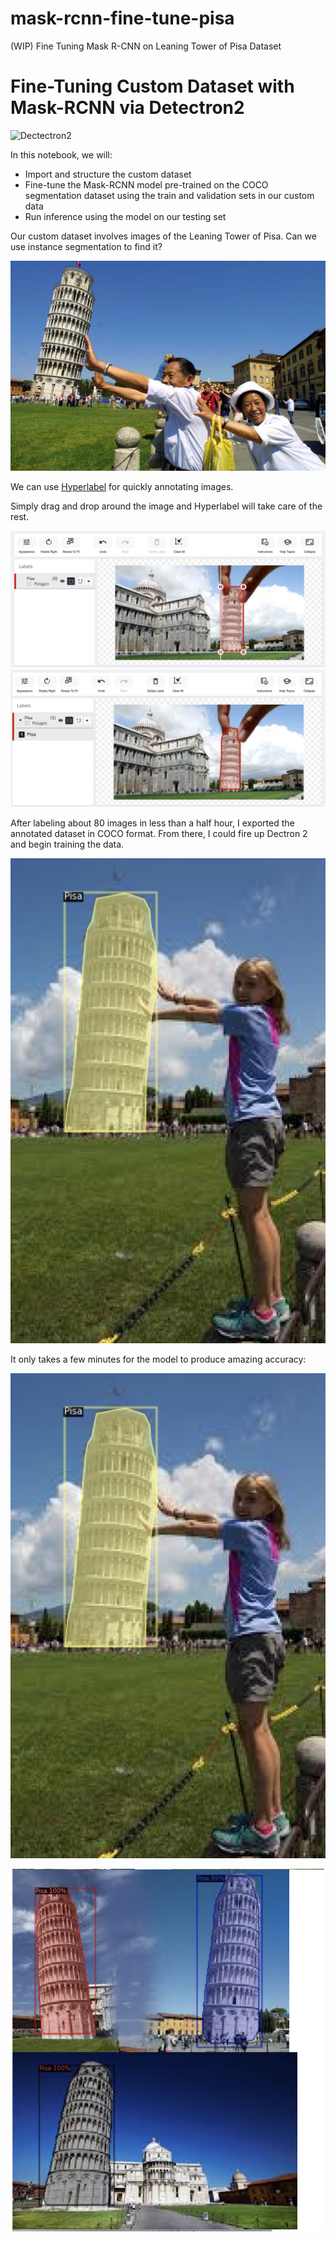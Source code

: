 # mask-rcnn-fine-tune-pisa
(WIP) Fine Tuning Mask R-CNN on Leaning Tower of Pisa Dataset

# Fine-Tuning Custom Dataset with Mask-RCNN via Detectron2

![Dectectron2]("https://dl.fbaipublicfiles.com/detectron2/Detectron2-Logo-Horz.png?raw=True")

In this notebook, we will:

* Import and structure the custom dataset
* Fine-tune the Mask-RCNN model pre-trained on the COCO segmentation dataset using the train and validation sets in our custom data
* Run inference using the model on our testing set

Our custom dataset involves images of the Leaning Tower of Pisa. Can we use instance segmentation to find it?

![Tourists at Leaning Tower of Pisa](https://github.com/mattignal/mask-rcnn-fine-tune-pisa/blob/main/Italy_Tower.jpeg?raw=True)

We can use [Hyperlabel](https://sixgill.com/platform/sense-data-annotation/) for quickly annotating images. 

Simply drag and drop around the image and Hyperlabel will take care of the rest.

![Hyperlabel Drag](https://github.com/mattignal/mask-rcnn-fine-tune-pisa/blob/main/Hyperlabel%20Drag.png?raw=true)
![Hyperlabel Drag](https://github.com/mattignal/mask-rcnn-fine-tune-pisa/blob/main/Hyperlabel%20Auto.png?raw=true)

After labeling about 80 images in less than a half hour, I exported the annotated dataset in COCO format. From there, I could fire up Dectron 2 and begin training the data.

!['Labeled Image'](https://github.com/mattignal/mask-rcnn-fine-tune-pisa/blob/main/labeled_pisa.png?raw=True)

It only takes a few minutes for the model to produce amazing accuracy:

!['Tensorboard'](https://github.com/mattignal/mask-rcnn-fine-tune-pisa/blob/main/labeled_pisa.png?raw=True)

!['Pisa Test Results Sample'](https://github.com/mattignal/mask-rcnn-fine-tune-pisa/blob/main/pisa_test_labels.png)
